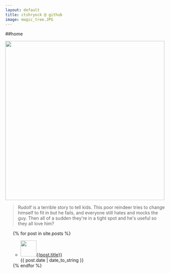 ```yaml
---
layout: default
title: ctshryock @ github
image: magic_tree.JPG
---
```


##home

<img id="main-image" src="/images/{{page.image}}" width="500"  />

> Rudolf is a terrible story to tell kids.  This poor reindeer tries to change himself to fit in but he fails, and everyone still hates and mocks the guy.  Then all of a sudden they're in a tight spot and he's useful so they all love him?

<ul>
    {% for post in site.posts %}
    <ul>
        <li>
            <img width="50" src="/images/{{post.image}}" /><a href="{{post.url}}">{{post.title}}</a><br />{{ post.date | date_to_string }}
        </li>
    </ul>
    {% endfor %}
</ul>